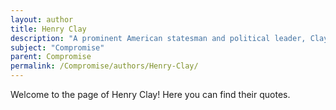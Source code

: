 ```yaml
---
layout: author
title: Henry Clay
description: "A prominent American statesman and political leader, Clay was known as the 'Great Compromiser' for his role in formulating key compromises, such as the Missouri Compromise."
subject: "Compromise"
parent: Compromise
permalink: /Compromise/authors/Henry-Clay/
---
```


Welcome to the page of Henry Clay! Here you can find their quotes.
